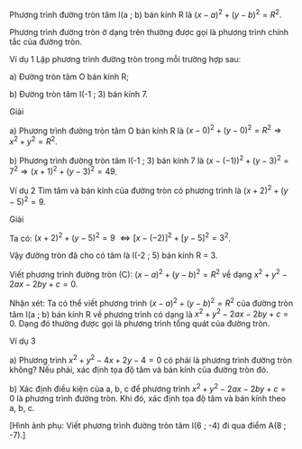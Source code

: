 Phương trình đường tròn tâm I(a ; b) bán kính R là
$(x - a)^2 + (y - b)^2 = R^2$.

Phương trình đường tròn ở dạng trên thường được gọi là phương trình chính tắc của đường tròn.

Ví dụ 1 Lập phương trình đường tròn trong mỗi trường hợp sau:

a) Đường tròn tâm O bán kính R;

b) Đường tròn tâm I(-1 ; 3) bán kính 7.

Giải

a) Phương trình đường tròn tâm O bán kính R là
$(x - 0)^2 + (y - 0)^2 = R^2 \Rightarrow x^2 + y^2 = R^2$.

b) Phương trình đường tròn tâm I(-1 ; 3) bán kính 7 là
$(x - (-1))^2 + (y - 3)^2 = 7^2 \Rightarrow (x + 1)^2 + (y - 3)^2 = 49$.

Ví dụ 2 Tìm tâm và bán kính của đường tròn có phương trình là
$(x + 2)^2 + (y - 5)^2 = 9$.

Giải

Ta có: $(x + 2)^2 + (y - 5)^2 = 9$
$\Leftrightarrow [x - (-2)]^2 + [y - 5]^2 = 3^2$.

Vậy đường tròn đã cho có tâm là I(-2 ; 5) bán kính R = 3.

Viết phương trình đường tròn (C):
$(x - a)^2 + (y - b)^2 = R^2$ về dạng $x^2 + y^2 - 2ax - 2by + c = 0$.

Nhận xét: Ta có thể viết phương trình $(x - a)^2 + (y - b)^2 = R^2$ của đường tròn tâm I(a ; b) bán kính R về phương trình có dạng là $x^2 + y^2 - 2ax - 2by + c = 0$. Dạng đó thường được gọi là phương trình tổng quát của đường tròn.

Ví dụ 3

a) Phương trình $x^2 + y^2 - 4x + 2y - 4 = 0$ có phải là phương trình đường tròn không? Nếu phải, xác định tọa độ tâm và bán kính của đường tròn đó.

b) Xác định điều kiện của a, b, c để phương trình $x^2 + y^2 - 2ax - 2by + c = 0$ là phương trình đường tròn. Khi đó, xác định tọa độ tâm và bán kính theo a, b, c.

[Hình ảnh phụ: Viết phương trình đường tròn tâm I(6 ; -4) đi qua điểm A(8 ; -7).]